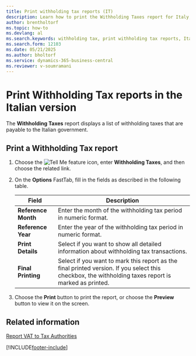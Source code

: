 ```yaml
---
title: Print withholding tax reports (IT)
description: Learn how to print the Withholding Taxes report for Italy, showing all withholding taxes payable to the government.
author: brentholtorf
ms.topic: how-to
ms.devlang: al
ms.search.keywords: withholding tax, print withholding tax reports, Italian version
ms.search.form: 12103
ms.date: 05/21/2025
ms.author: bholtorf
ms.service: dynamics-365-business-central
ms.reviewer: v-soumramani
---
```


# Print Withholding Tax reports in the Italian version

The **Withholding Taxes** report displays a list of withholding taxes that are payable to the Italian government.  

## Print a Withholding Tax report  

1. Choose the ![Tell Me feature](../../media/ui-search/search_small.png "Tell me what you want to do") icon, enter **Withholding Taxes**, and then choose the related link.  
1. On the **Options** FastTab, fill in the fields as described in the following table.  

    |Field|Description|  
    |-----|-----------|  
    |**Reference Month**|Enter the month of the withholding tax period in numeric format.|
    |**Reference Year**|Enter the year of the withholding tax period in numeric format.|
    |**Print Details**|Select if you want to show all detailed information about withholding tax transactions.|
    |**Final Printing**|Select if you want to mark this report as the final printed version. If you select this checkbox, the withholding taxes report is marked as printed.|

1. Choose the **Print** button to print the report, or choose the **Preview** button to view it on the screen.  

## Related information

[Report VAT to Tax Authorities](../../finance-how-report-vat.md)  

[!INCLUDE[footer-include](../../includes/footer-banner.md)]
